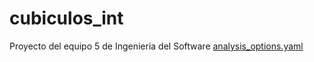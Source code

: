 # cubiculos_int

Proyecto del equipo 5 de Ingenieria del Software
[analysis_options.yaml](analysis_options.yaml)